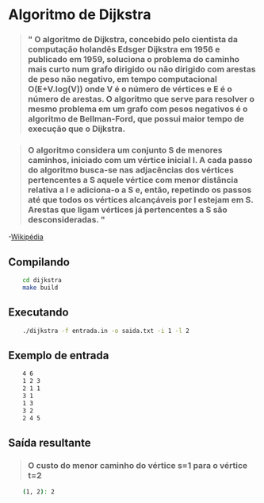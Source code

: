 # Algoritmo de Dijkstra
>### " O algoritmo de Dijkstra, concebido pelo cientista da computação holandês Edsger Dijkstra em 1956 e publicado em 1959, soluciona o problema do caminho mais curto num grafo dirigido ou não dirigido com arestas de peso não negativo, em tempo computacional O(E+V.log(V)) onde V é o número de vértices e E é o número de arestas. O algoritmo que serve para resolver o mesmo problema em um grafo com pesos negativos é o algoritmo de Bellman-Ford, que possui maior tempo de execução que o Dijkstra.

>### O algoritmo considera um conjunto S de menores caminhos, iniciado com um vértice inicial I. A cada passo do algoritmo busca-se nas adjacências dos vértices pertencentes a S aquele vértice com menor distância relativa a I e adiciona-o a S e, então, repetindo os passos até que todos os vértices alcançáveis por I estejam em S. Arestas que ligam vértices já pertencentes a S são desconsideradas. "
-[Wikipédia](https://pt.wikipedia.org/wiki/Algoritmo_de_Dijkstra)
## Compilando
```bash
    cd dijkstra
    make build
```

## Executando

```bash
    ./dijkstra -f entrada.in -o saida.txt -i 1 -l 2
```

## Exemplo de entrada

```bash
    4 6
    1 2 3
    2 1 1
    3 1
    1 3
    3 2
    2 4 5
```

## Saída resultante
>### O custo do menor caminho do vértice s=1 para o vértice t=2
```bash
    (1, 2): 2
```